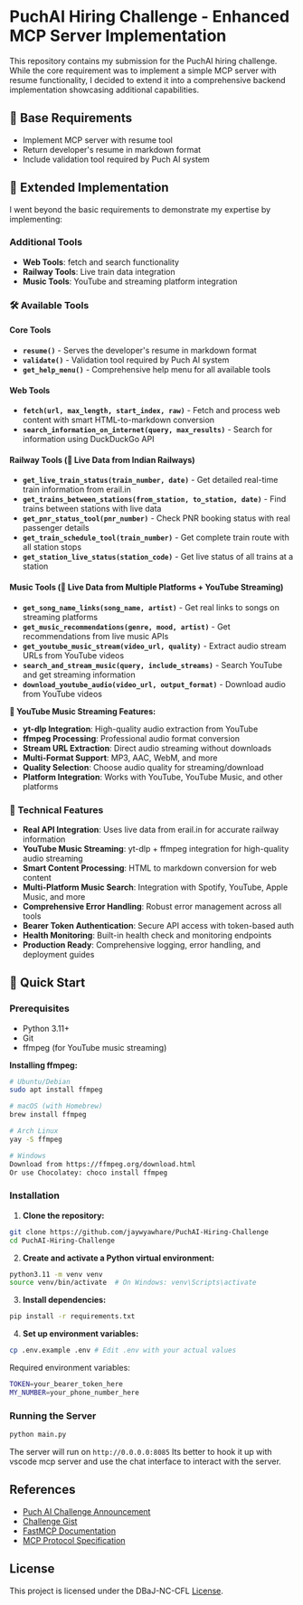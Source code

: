 # PuchAI Hiring Challenge - Enhanced MCP Server Implementation

This repository contains my submission for the PuchAI hiring challenge. While the core requirement was to implement a simple MCP server with resume functionality, I decided to extend it into a comprehensive backend implementation showcasing additional capabilities.

## 🎯 Base Requirements
- Implement MCP server with resume tool
- Return developer's resume in markdown format
- Include validation tool required by Puch AI system

## 🚀 Extended Implementation
I went beyond the basic requirements to demonstrate my expertise by implementing:

### Additional Tools
- **Web Tools**: fetch and search functionality
- **Railway Tools**: Live train data integration
- **Music Tools**: YouTube and streaming platform integration

### 🛠️ Available Tools

#### Core Tools
- **`resume()`** - Serves the developer's resume in markdown format
- **`validate()`** - Validation tool required by Puch AI system
- **`get_help_menu()`** - Comprehensive help menu for all available tools

#### Web Tools
- **`fetch(url, max_length, start_index, raw)`** - Fetch and process web content with smart HTML-to-markdown conversion
- **`search_information_on_internet(query, max_results)`** - Search for information using DuckDuckGo API

#### Railway Tools (🔴 Live Data from Indian Railways)
- **`get_live_train_status(train_number, date)`** - Get detailed real-time train information from erail.in
- **`get_trains_between_stations(from_station, to_station, date)`** - Find trains between stations with live data
- **`get_pnr_status_tool(pnr_number)`** - Check PNR booking status with real passenger details
- **`get_train_schedule_tool(train_number)`** - Get complete train route with all station stops  
- **`get_station_live_status(station_code)`** - Get live status of all trains at a station

#### Music Tools (🔴 Live Data from Multiple Platforms + YouTube Streaming)
- **`get_song_name_links(song_name, artist)`** - Get real links to songs on streaming platforms
- **`get_music_recommendations(genre, mood, artist)`** - Get recommendations from live music APIs  
- **`get_youtube_music_stream(video_url, quality)`** - Extract audio stream URLs from YouTube videos
- **`search_and_stream_music(query, include_streams)`** - Search YouTube and get streaming information
- **`download_youtube_audio(video_url, output_format)`** - Download audio from YouTube videos

**🎵 YouTube Music Streaming Features:**
- **yt-dlp Integration**: High-quality audio extraction from YouTube
- **ffmpeg Processing**: Professional audio format conversion
- **Stream URL Extraction**: Direct audio streaming without downloads
- **Multi-Format Support**: MP3, AAC, WebM, and more
- **Quality Selection**: Choose audio quality for streaming/download
- **Platform Integration**: Works with YouTube, YouTube Music, and other platforms

### 🔧 Technical Features

- **Real API Integration**: Uses live data from erail.in for accurate railway information
- **YouTube Music Streaming**: yt-dlp + ffmpeg integration for high-quality audio streaming
- **Smart Content Processing**: HTML to markdown conversion for web content  
- **Multi-Platform Music Search**: Integration with Spotify, YouTube, Apple Music, and more
- **Comprehensive Error Handling**: Robust error management across all tools
- **Bearer Token Authentication**: Secure API access with token-based auth
- **Health Monitoring**: Built-in health check and monitoring endpoints  
- **Production Ready**: Comprehensive logging, error handling, and deployment guides

## 🚀 Quick Start

### Prerequisites
- Python 3.11+
- Git
- ffmpeg (for YouTube music streaming)

**Installing ffmpeg:**
```bash
# Ubuntu/Debian
sudo apt install ffmpeg

# macOS (with Homebrew)
brew install ffmpeg

# Arch Linux
yay -S ffmpeg

# Windows
Download from https://ffmpeg.org/download.html
Or use Chocolatey: choco install ffmpeg
```

### Installation

1. **Clone the repository:**
```bash
git clone https://github.com/jaywyawhare/PuchAI-Hiring-Challenge
cd PuchAI-Hiring-Challenge
```

2. **Create and activate a Python virtual environment:**
```bash
python3.11 -m venv venv
source venv/bin/activate  # On Windows: venv\Scripts\activate
```

3. **Install dependencies:**
```bash
pip install -r requirements.txt
```

4. **Set up environment variables:**
```bash
cp .env.example .env # Edit .env with your actual values
```

Required environment variables:
```bash
TOKEN=your_bearer_token_here
MY_NUMBER=your_phone_number_here
```

### Running the Server

```bash
python main.py
```

The server will run on `http://0.0.0.0:8085` 
Its better to hook it up with vscode mcp server and use the chat interface to interact with the server.

## References

- [Puch AI Challenge Announcement](https://x.com/puch_ai/status/1934600752007364906)
- [Challenge Gist](https://gist.github.com/ArjitJ/cc7356bff1f782c03bf59a4f65a9d2d6)
- [FastMCP Documentation](https://github.com/jlowin/fastmcp)
- [MCP Protocol Specification](https://github.com/modelcontextprotocol/python-sdk)

## License

This project is licensed under the DBaJ-NC-CFL [License](./LICENCE.md).
